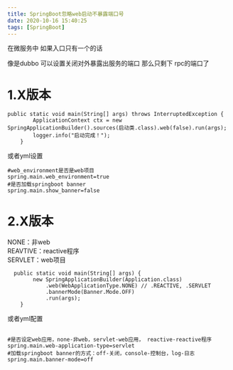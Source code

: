 ```yaml
---
title: SpringBoot忽略web启动不暴露端口号
date: 2020-10-16 15:40:25
tags: [SpringBoot]
---
```


在微服务中 如果入口只有一个的话 

像是dubbo 可以设置关闭对外暴露出服务的端口 那么只剩下 rpc的端口了

# 1.X版本 

```
public static void main(String[] args) throws InterruptedException {
        ApplicationContext ctx = new SpringApplicationBuilder().sources(启动类.class).web(false).run(args);
        logger.info("启动完成！");
    }
```

或者yml设置

```
#web_environment是否是web项目
spring.main.web_environment=true
#是否加载springboot banner
spring.main.show_banner=false
```



<!--more-->

# 2.X版本

NONE：非web  
REAVTIVE：reactive程序  
SERVLET：web项目     



```
  public static void main(String[] args) {
        new SpringApplicationBuilder(Application.class)
            .web(WebApplicationType.NONE) // .REACTIVE, .SERVLET
            .bannerMode(Banner.Mode.OFF)
            .run(args);
    }
```

或者yml配置

```

#是否设定web应用，none-非web，servlet-web应用， reactive-reactive程序
spring.main.web-application-type=servlet
#加载springboot banner的方式：off-关闭，console-控制台，log-日志
spring.main.banner-mode=off
```

